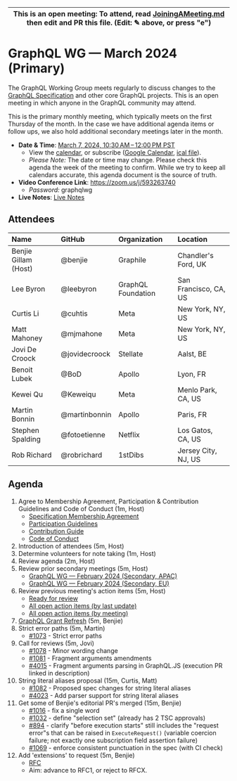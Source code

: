 <!--

# How to join (copied directly from /JoiningAMeeting.md)

Hello! You're welcome to join our working group meeting and add to the agenda
by following these three steps:

1.  Add your name to the list of attendees (in alphabetical order).

    - To respect meeting size, attendees should be relevant to the agenda.
      That means we expect most who join the meeting to participate in
      discussion. If you'd rather just watch, check out our [YouTube][].

    - Please include the organization (or project) you represent, and the
      location (including [country code][]) you expect to be located in during
      the meeting.

    - If you're willing to help take notes, add "✏️" after your name
      (eg. Ada Lovelace ✏). This is hugely helpful!

2.  If relevant, add your topic to the agenda (sorted by expected time).

    - Every agenda item has four parts: 1) the topic, 2) an expected time
      constraint, 3) who's leading the discussion, and 4) a list of any
      relevant links (RFC docs, issues, PRs, presentations, etc). Follow the
      format of existing agenda items.

    - Know what you want to get out of the agenda topic - what feedback do you
      need? What questions do you need answered? Are you looking for consensus
      or just directional feedback?

    - If your topic is a new proposal it's likely an ["RFC 0"][rfc stages]. The
      barrier of entry for documenting new proposals is intentionally low,
      writing a few sentences about the problem you're trying to solve and the
      rough shape of your proposed solution is normally sufficient.

      You can create a link for this:

      - As an issue against the graphql-wg repo.
      - As a GitHub discussion in the graphql-wg repo.
      - As an RFC document into the rfcs/ folder of the graphql-wg repo.

3.  Review our guidelines and agree to our Spec Membership & CLA.

    - Review and understand our Spec Membership Agreement, Participation &
      Contribution Guidelines, and Code of Conduct. You'll find links to these
      in the first agenda item of every meeting.

    - If this is your first time, our bot will comment on your Pull Request
      with a link to our Spec Membership & CLA. Please follow along and agree
      before your PR is merged.

      Your organization may sign this for all of its members. To set this up,
      please ask operations@graphql.org.

PLEASE TAKE NOTE:

- By joining this meeting you must agree to the Specification Membership
  Agreement and Code of Conduct.

- Meetings are recorded and made available on [YouTube][], by joining you
  consent to being recorded.

[youtube]: https://www.youtube.com/channel/UCERcwLeheOXp_u61jEXxHMA
[country code]: https://en.wikipedia.org/wiki/List_of_ISO_3166_country_codes#Current_ISO_3166_country_codes
[rfc stages]: https://github.com/graphql/graphql-spec/blob/main/CONTRIBUTING.md#rfc-contribution-stages


-->

| This is an open meeting: To attend, read [JoiningAMeeting.md][] then edit and PR this file. (Edit: ✎ above, or press "e") |
| ---------------------------------------------------------------------------------------- |

# GraphQL WG — March 2024 (Primary)

The GraphQL Working Group meets regularly to discuss changes to the
[GraphQL Specification][] and other core GraphQL projects. This is an open
meeting in which anyone in the GraphQL community may attend.

This is the primary monthly meeting, which typically meets on the first Thursday
of the month. In the case we have additional agenda items or follow ups, we also
hold additional secondary meetings later in the month.

- **Date & Time**: [March 7, 2024, 10:30 AM – 12:00 PM PST](https://www.timeanddate.com/worldclock/converter.html?iso=20240307T183000&p1=224&p2=179&p3=136&p4=268&p5=367&p6=438&p7=248&p8=240)
  - View the [calendar][], or subscribe ([Google Calendar][], [ical file][]).
  - _Please Note:_ The date or time may change. Please check this agenda the
    week of the meeting to confirm. While we try to keep all calendars accurate,
    this agenda document is the source of truth.
- **Video Conference Link**: https://zoom.us/j/593263740
  - _Password:_ graphqlwg
- **Live Notes**: [Live Notes][]

[graphql specification]: https://github.com/graphql/graphql-spec
[calendar]: https://calendar.google.com/calendar/embed?src=linuxfoundation.org_ik79t9uuj2p32i3r203dgv5mo8%40group.calendar.google.com
[google calendar]: https://calendar.google.com/calendar?cid=bGludXhmb3VuZGF0aW9uLm9yZ19pazc5dDl1dWoycDMyaTNyMjAzZGd2NW1vOEBncm91cC5jYWxlbmRhci5nb29nbGUuY29t
[ical file]: https://calendar.google.com/calendar/ical/linuxfoundation.org_ik79t9uuj2p32i3r203dgv5mo8%40group.calendar.google.com/public/basic.ics
[JoiningAMeeting.md]: https://github.com/graphql/graphql-wg/blob/main/JoiningAMeeting.md
[live notes]: https://docs.google.com/document/d/1q-sT4k8-c0tcDYJ8CxPZkJ8UY4Nhk3HbKsRxosu_7YE/edit?usp=sharing

## Attendees

<!-- prettier-ignore -->
| Name             | GitHub        | Organization       | Location              |
| :--------------- | :------------ | :----------------- | :-------------------- |
| Benjie Gillam (Host) | @benjie   | Graphile           | Chandler's Ford, UK   |
| Lee Byron        | @leebyron     | GraphQL Foundation | San Francisco, CA, US |
| Curtis Li        | @cuhtis       | Meta               | New York, NY, US      |
| Matt Mahoney     | @mjmahone     | Meta               | New York, NY, US      |
| Jovi De Croock   | @jovidecroock | Stellate           | Aalst, BE             |
| Benoit Lubek     | @BoD          | Apollo             | Lyon, FR              |
| Kewei Qu         | @Keweiqu      | Meta               | Menlo Park, CA, US    |
| Martin Bonnin    | @martinbonnin | Apollo             | Paris, FR             |
| Stephen Spalding | @fotoetienne  | Netflix            | Los Gatos, CA, US     |
| Rob Richard      | @robrichard   | 1stDibs            | Jersey City, NJ, US   |

## Agenda

1. Agree to Membership Agreement, Participation & Contribution Guidelines and Code of Conduct (1m, Host)
   - [Specification Membership Agreement](https://github.com/graphql/foundation)
   - [Participation Guidelines](https://github.com/graphql/graphql-wg#participation-guidelines)
   - [Contribution Guide](https://github.com/graphql/graphql-spec/blob/main/CONTRIBUTING.md)
   - [Code of Conduct](https://github.com/graphql/foundation/blob/master/CODE-OF-CONDUCT.md)
1. Introduction of attendees (5m, Host)
1. Determine volunteers for note taking (1m, Host)
1. Review agenda (2m, Host)
1. Review prior secondary meetings (5m, Host)
   - [GraphQL WG — February 2024 (Secondary, APAC)](https://github.com/graphql/graphql-wg/blob/main/agendas/2024/02-Feb/07-wg-secondary-apac.md)
   - [GraphQL WG — February 2024 (Secondary, EU)](https://github.com/graphql/graphql-wg/blob/main/agendas/2024/02-Feb/15-wg-secondary-eu.md)
1. Review previous meeting's action items (5m, Host)
   - [Ready for review](https://github.com/graphql/graphql-wg/issues?q=is%3Aissue+is%3Aopen+label%3A%22Ready+for+review+%F0%9F%99%8C%22+sort%3Aupdated-desc)
   - [All open action items (by last update)](https://github.com/graphql/graphql-wg/issues?q=is%3Aissue+is%3Aopen+label%3A%22Action+item+%3Aclapper%3A%22+sort%3Aupdated-desc)
   - [All open action items (by meeting)](https://github.com/graphql/graphql-wg/projects?query=is%3Aopen+sort%3Aname-asc)
1. [GraphQL Grant Refresh](https://graphql.org/blog/2024-03-07-graphql-community-grant-refresh/) (5m, Benjie)
1. Strict error paths (5m, Martin)
   - [#1073](https://github.com/graphql/graphql-spec/pull/1073) - Strict error paths 
1. Call for reviews (5m, Jovi)
   - [#1078](https://github.com/graphql/graphql-spec/pull/1078) - Minor wording change
   - [#1081](https://github.com/graphql/graphql-spec/pull/1081) - Fragment arguments amendments
   - [#4015](https://github.com/graphql/graphql-js/pull/4015) - Fragment arguments parsing in GraphQL.JS (execution PR linked in description)
1. String literal aliases proposal (15m, Curtis, Matt)
   - [#1082](https://github.com/graphql/graphql-spec/pull/1082) - Proposed spec changes for string literal aliases
   - [#4023](https://github.com/graphql/graphql-js/pull/4023) - Add parser support for string literal aliases
1. Get some of Benjie's editorial PR's merged (15m, Benjie)
   - [#1016](https://github.com/graphql/graphql-spec/pull/1016) - fix a single word
   - [#1032](https://github.com/graphql/graphql-spec/pull/1032) - define "selection set" (already has 2 TSC approvals)
   - [#894](https://github.com/graphql/graphql-spec/pull/894) - clarify "before execution starts" still includes the "request error"s that can be raised in `ExecuteRequest()` (variable coercion failure; not exactly one subscription field assertion failure)
   - [#1069](https://github.com/graphql/graphql-spec/pull/1069) - enforce consistent punctuation in the spec (with CI check)
1. Add 'extensions' to request (5m, Benjie)
   - [RFC](https://github.com/graphql/graphql-spec/pull/976)
   - Aim: advance to RFC1, or reject to RFCX.
